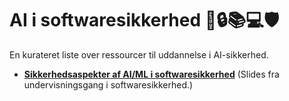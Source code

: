 # AI i softwaresikkerhed 🤖🔒📚💻🛡️

En kurateret liste over ressourcer til uddannelse i AI-sikkerhed.

- **[Sikkerhedsaspekter af AI/ML i softwaresikkerhed](https://docs.google.com/presentation/d/19CeAsIGQmNt1XAbqS-molHxJ_75rUoMZXKLq_OeC454/edit#slide=id.g30a8621f15e_0_0)** (Slides fra undervisningsgang i softwaresikkerhed.)
